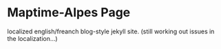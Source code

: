 Maptime-Alpes Page
============

localized english/freanch blog-style jekyll site.
(still working out issues in the localization...)
